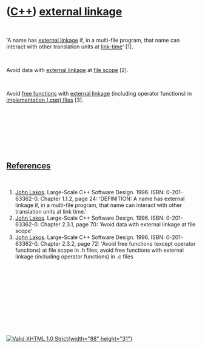 



 

 

 

 

 

([C++](Cpp.htm)) [external linkage](CppExternalLinkage.htm)
===========================================================

 

'A name has [external linkage](CppExternalLinkage.htm) if, in a
multi-file program, that name can interact with other translation units
at [link-time](CppLinkTime.htm)' \[1\].

 

Avoid data with [external linkage](CppExternalLinkage.htm) at [file
scope](CppFileScope.htm) \[2\].

 

Avoid [free functions](CppFreeFunction.htm) with [external
linkage](CppExternalLinkage.htm) (including operator functions) in
[implementation (.cpp) files](CppImplementationFile.htm) \[3\].

 

 

 

 

[References](CppReferences.htm)
-------------------------------

 

1.  [John Lakos](CppJohnLakos.htm). Large-Scale C++ Software Design.
    1996. ISBN: 0-201-63362-0. Chapter 1.1.2, page 24: 'DEFINITION: A
    name has external linkage if, in a multi-file program, that name can
    interact with other translation units at link time.'
2.  [John Lakos](CppJohnLakos.htm). Large-Scale C++ Software Design.
    1996. ISBN: 0-201-63362-0. Chapter 2.3.1, page 70: 'Avoid data with
    external linkage at file scope'
3.  [John Lakos](CppJohnLakos.htm). Large-Scale C++ Software Design.
    1996. ISBN: 0-201-63362-0. Chapter 2.3.2, page 72: 'Avoid free
    functions (except operator functions) at file scope in .h files;
    avoid free functions with external linkage (including
    operator functions) in .c files

 

 

 

 

 





 

[![Valid XHTML 1.0 Strict](valid-xhtml10.png){width="88"
height="31"}](http://validator.w3.org/check?uri=referer)
